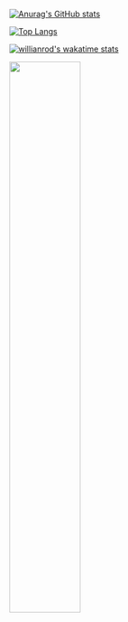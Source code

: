 [![Anurag's GitHub stats](https://github-readme-stats.vercel.app/api?username=pat-on&count_private=true&show_icons=true)](https://github.com/anuraghazra/github-readme-stats)


[![Top Langs](https://github-readme-stats.vercel.app/api/top-langs/?username=pat-on&layout=compact)](https://github.com/anuraghazra/github-readme-stats)


[![willianrod's wakatime stats](https://github-readme-stats.vercel.app/api/wakatime?username=@On)](https://github.com/anuraghazra/github-readme-stats)

<a href="https://wakatime.com"><img style="height:50%;" src="https://wakatime.com/share/@On/e31d3b8a-fa8f-4a76-9a02-88503bec3aa9.png" /></a>
